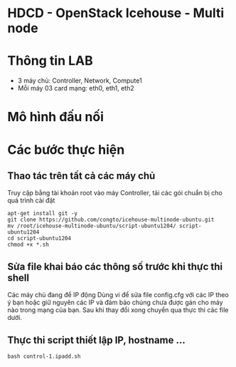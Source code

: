 # HDCD - OpenStack Icehouse - Multi node

# Thông tin LAB

- 3 máy chủ: Controller, Network, Compute1
- Mỗi máy 03 card mạng: eth0, eth1, eth2

# Mô hình đấu nối

# Các bước thực hiện

## Thao tác trên tất cả các máy chủ
Truy cập bằng tài khoản root vào máy Controller, tải các gói chuẩn bị cho quá trình cài đặt

	apt-get install git -y
	git clone https://github.com/congto/icehouse-multinode-ubuntu.git
	mv /root/icehouse-multinode-ubuntu/script-ubuntu1204/ script-ubuntu1204
	cd script-ubuntu1204
	chmod +x *.sh

## Sửa file khai báo các thông số trước khi thực thi shell
Các máy chủ đang để IP động
Dùng vi để sửa file config.cfg với các IP theo ý bạn hoặc giữ nguyên các IP và đảm bảo chúng chưa được gán cho máy nào trong mạng của bạn.
Sau khi thay đổi xong chuyển qua thực thi các file dưới.

	
## Thực thi script thiết lập IP, hostname ...

	bash control-1.ipadd.sh
